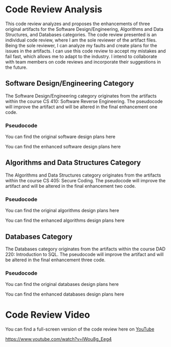 # Code Review Analysis

This code review analyzes and proposes the enhancements of three original artifacts for the Software Design/Engineering, Algorithms and Data Structures, and Databases categories. The code review presented is an individual code review, where I am the sole reviewer of the artifact files. Being the sole reviewer, I can analyze my faults and create plans for the issues in the artifacts. I can use this code review to accept my mistakes and fail fast, which allows me to adapt to the industry. I intend to collaborate with team members on code reviews and incorporate their suggestions in the future. 

## Software Design/Engineering Category 
The Software Design/Engineering category originates from the artifacts within the course CS 410: Software Reverse Engineering. The pseudocode will improve the artifact and will be altered in the final enhancement one code. 
### Pseudocode
You can find the original software design plans here

You can find the enhanced software design plans here


## Algorithms and Data Structures Category
The Algorithms and Data Structures category originates from the artifacts within the course CS 405: Secure Coding. The pseudocode will improve the artifact and will be altered in the final enhancement two code. 
### Pseudocode
You can find the original algorithms design plans here

You can find the enhanced algorithms design plans here



## Databases Category
The Databases category originates from the artifacts within the course DAD 220: Introduction to SQL. The pseudocode will improve the artifact and will be altered in the final enhancement three code.
### Pseudocode
You can find the original databases design plans here

You can find the enhanced databases design plans here


# Code Review Video

You can find a full-screen version of the code review here on [YouTube](https://www.youtube.com/watch?v=IWou8g_Eeg4)





https://www.youtube.com/watch?v=IWou8g_Eeg4



 


